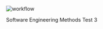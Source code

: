 ![workflow](https://github.com/AliMorabih/sem/actions/workflows/main.yml/badge.svg)

Software Engineering Methods 
Test 3



